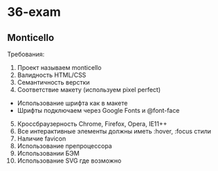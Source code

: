 # 36-exam
## Monticello

Требования:
1. Проект называем monticello
2. Валидность HTML/CSS
3. Семантичность верстки
4. Соответствие макету (используем pixel perfect) 
  + Использование шрифта как в макете
  + Шрифты подключаем через Google Fonts и @font-face
5. Кроссбраузерность Chrome, Firefox, Opera, IE11++
6. Все интерактивные элементы должны иметь :hover, :focus стили
7. Наличие favicon
8. Использование препроцессора
9. Использовании БЭМ
10. Использование SVG где возможно
